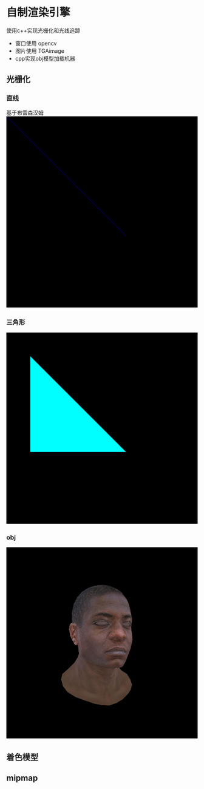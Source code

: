 # 自制渲染引擎

使用c++实现光栅化和光线追踪

- 窗口使用 opencv
- 图片使用 TGAimage
- cpp实现obj模型加载机器


## 光栅化

### 直线
基于布雷森汉姆
![](image/line.png)
### 三角形
![](image/oneTriangle.png)
### obj
![](image/render_obj.png)


## 着色模型






## mipmap
